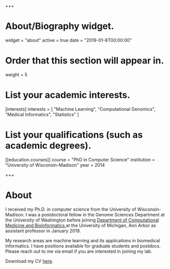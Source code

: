+++
# About/Biography widget.
widget = "about"
active = true
date = "2019-01-8T00:00:00"

# Order that this section will appear in.
weight = 5

# List your academic interests.
[interests]
  interests = [
    "Machine Learning",
    "Computational Genomics",
    "Medical Informatics",
    "Statistics"
  ]

# List your qualifications (such as academic degrees).
[[education.courses]]
  course = "PhD in Computer Science"
  institution = "University of Wisconsin-Madison"
  year = 2014
 
+++

# About

I received my Ph.D. in computer science from the University of Wisconsin-Madison. I was a postdoctoral fellow in the Genome Sciences Department at the University of Washington before joining  <a href="https://medicine.umich.edu/dept/computational-medicine-bioinformatics"> Department of Computational Medicine and Bioinformatics </a> at the University of Michigan, Ann Arbor as assistant professor in January 2019. 

My research areas are machine learning and its applications in biomedical informatics. I have positions available for graduate students and postdocs. Please reach out to me via email if you are interested in joining my lab.

Download my CV <a href="/files/cv.pdf">here</a>.


